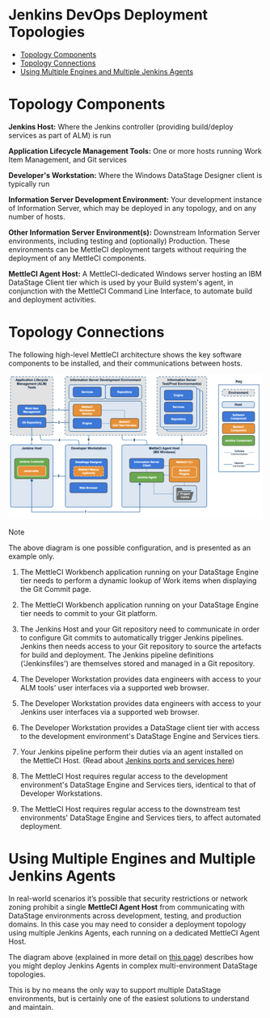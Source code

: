 # Jenkins DevOps Deployment Topologies

*   [Topology Components](#topology-components)
*   [Topology Connections](#topology-connections)
*   [Using Multiple Engines and Multiple Jenkins Agents](#using-multiple-engines-and-multiple-jenkins-agents)

# Topology Components

**Jenkins Host:** Where the Jenkins controller (providing build/deploy services as part of ALM) is run

**Application Lifecycle Management Tools:** One or more hosts running Work Item Management, and Git services

**Developer's Workstation:** Where the Windows DataStage Designer client is typically run

**Information Server Development Environment:** Your development instance of Information Server, which may be deployed in any topology, and on any number of hosts.

**Other Information Server Environment(s):** Downstream Information Server environments, including testing and (optionally) Production. These environments can be MettleCI deployment targets without requiring the deployment of any MettleCI components.

**MettleCI Agent Host:** A MettleCI-dedicated Windows server hosting an IBM DataStage Client tier which is used by your Build system's agent, in conjunction with the MettleCI Command Line Interface, to automate build and deployment activities.

# Topology Connections

The following high-level MettleCI architecture shows the key software components to be installed, and their communications between hosts. 

![](./attachments/MettleCI%20Topology%20(Jenkins).png)

> [!NOTE]
> The above diagram is one possible configuration, and is presented as an example only.

1.  The MettleCI Workbench application running on your DataStage Engine tier needs to perform a dynamic lookup of Work items when displaying the Git Commit page.
    
2.  The MettleCI Workbench application running on your DataStage Engine tier needs to commit to your Git platform.
    
3.  The Jenkins Host and your Git repository need to communicate in order to configure Git commits to automatically trigger Jenkins pipelines. Jenkins then needs access to your Git repository to source the artefacts for build and deployment. The Jenkins pipeline definitions ('Jenkinsfiles') are themselves stored and managed in a Git repository.
    
4.  The Developer Workstation provides data engineers with access to your ALM tools' user interfaces via a supported web browser.
    
5.  The Developer Workstation provides data engineers with access to your Jenkins user interfaces via a supported web browser.
    
6.  The Developer Workstation provides a DataStage client tier with access to the development environment's DataStage Engine and Services tiers.
    
7.  Your Jenkins pipeline perform their duties via an agent installed on the MettleCI Host. (Read about [Jenkins ports and services here](https://www.jenkins.io/doc/book/security/services/#:~:text=The%20web%20UI%20served%20via,by%20default%20on%20port%208080.))
    
8.  The MettleCI Host requires regular access to the development environment's DataStage Engine and Services tiers, identical to that of Developer Workstations.
    
9.  The MettleCI Host requires regular access to the downstream test environments' DataStage Engine and Services tiers, to affect automated deployment.
    

# Using Multiple Engines and Multiple Jenkins Agents

In real-world scenarios it’s possible that security restrictions or network zoning prohibit a single **MettleCI Agent Host** from communicating with DataStage environments across development, testing, and production domains. In this case you may need to consider a deployment topology using multiple Jenkins Agents, each running on a dedicated MettleCI Agent Host.

The diagram above (explained in more detail on [this page](https://datamigrators.atlassian.net/wiki/spaces/MCIDOC/pages/1766817793/Using+Multiple+MettleCI+Agents)) describes how you might deploy Jenkins Agents in complex multi-environment DataStage topologies.

This is by no means the only way to support multiple DataStage environments, but is certainly one of the easiest solutions to understand and maintain.